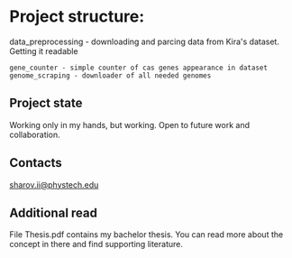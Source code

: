 # Project structure:


data_preprocessing - downloading and parcing data from Kira's dataset. Getting it readable

    gene_counter - simple counter of cas genes appearance in dataset
    genome_scraping - downloader of all needed genomes


## Project state
Working only in my hands, but working. Open to future work and collaboration.
## Contacts
sharov.ii@phystech.edu
## Additional read
File Thesis.pdf contains my bachelor thesis. You can read more about the concept in there and find supporting literature. 

